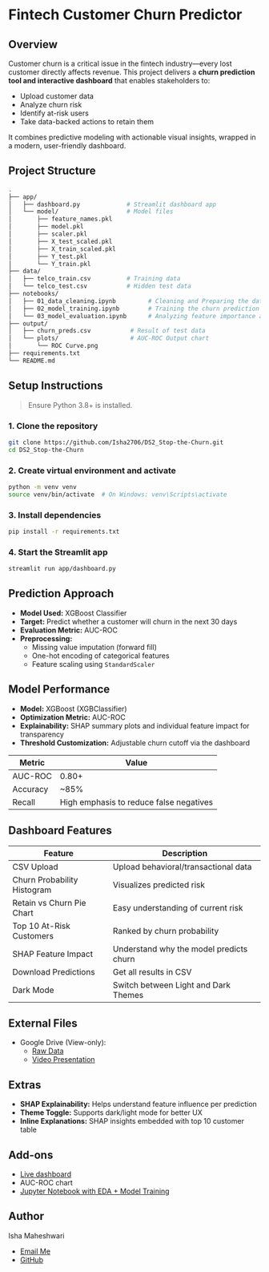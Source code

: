 # Fintech Customer Churn Predictor

## Overview

Customer churn is a critical issue in the fintech industry—every lost customer directly affects revenue. This project delivers a **churn prediction tool and interactive dashboard** that enables stakeholders to:

- Upload customer data
- Analyze churn risk
- Identify at-risk users
- Take data-backed actions to retain them

It combines predictive modeling with actionable visual insights, wrapped in a modern, user-friendly dashboard.

## Project Structure

```bash
.
├── app/
│   ├── dashboard.py             # Streamlit dashboard app
│   └── model/                   # Model files
│       ├── feature_names.pkl
│       ├── model.pkl
│       ├── scaler.pkl
│       ├── X_test_scaled.pkl
│       ├── X_train_scaled.pkl
│       ├── Y_test.pkl
│       └── Y_train.pkl
├── data/
│   ├── telco_train.csv          # Training data
│   └── telco_test.csv           # Hidden test data
├── notebooks/
│   ├── 01_data_cleaning.ipynb         # Cleaning and Preparing the data
│   ├── 02_model_training.ipynb        # Training the churn prediction model
│   └── 03_model_evaluation.ipynb      # Analyzing feature importance and using SHAP
├── output/
│   ├── churn_preds.csv           # Result of test data
│   └── plots/                    # AUC-ROC Output chart
│       └── ROC Curve.png
├── requirements.txt
└── README.md
```

## Setup Instructions

> Ensure Python 3.8+ is installed.

### 1. Clone the repository
```bash
git clone https://github.com/Isha2706/DS2_Stop-the-Churn.git
cd DS2_Stop-the-Churn
```

### 2. Create virtual environment and activate
```bash
python -m venv venv
source venv/bin/activate  # On Windows: venv\Scripts\activate
```

### 3. Install dependencies
```bash
pip install -r requirements.txt
```

### 4. Start the Streamlit app
```bash
streamlit run app/dashboard.py
```

## Prediction Approach

- **Model Used:** XGBoost Classifier
- **Target:** Predict whether a customer will churn in the next 30 days
- **Evaluation Metric:** AUC-ROC
- **Preprocessing:**
  - Missing value imputation (forward fill)
  - One-hot encoding of categorical features
  - Feature scaling using `StandardScaler`
 
## Model Performance

- **Model:** XGBoost (XGBClassifier)
- **Optimization Metric:** AUC-ROC
- **Explainability:** SHAP summary plots and individual feature impact for transparency
- **Threshold Customization:** Adjustable churn cutoff via the dashboard

| Metric   | Value                                   |
| -------- | --------------------------------------- |
| AUC-ROC  | 0.80+                                   |
| Accuracy | \~85%                                   |
| Recall   | High emphasis to reduce false negatives |

## Dashboard Features

| Feature                     | Description                             |
| --------------------------- | --------------------------------------- |
| CSV Upload                  | Upload behavioral/transactional data    |
| Churn Probability Histogram | Visualizes predicted risk               |
| Retain vs Churn Pie Chart   | Easy understanding of current risk      |
| Top 10 At-Risk Customers    | Ranked by churn probability             |
| SHAP Feature Impact         | Understand why the model predicts churn |
| Download Predictions        | Get all results in CSV                  |
| Dark Mode                   | Switch between Light and Dark Themes    |

## External Files

- Google Drive (View-only):
  - [Raw Data](https://drive.google.com/drive/folders/14tvik6DvLQu6DvZyzO9YvvUJMDB9jdtp?usp=sharing)
  - [Video Presentation](link)

## Extras

- **SHAP Explainability:** Helps understand feature influence per prediction
- **Theme Toggle:** Supports dark/light mode for better UX
- **Inline Explanations:** SHAP insights embedded with top 10 customer table

## Add-ons

- [Live dashboard](https://ds2stop-the-churn-atsqmpwtfahrwjsufa7njo.streamlit.app/)
- AUC-ROC chart
- [Jupyter Notebook with EDA + Model Training](https://github.com/Isha2706/DS2_Stop-the-Churn/tree/main/notebooks)

## Author

Isha Maheshwari
- [Email Me](mailto:ishamaheshwari2003@gmail.com)
- [GitHub](https://github.com/Isha2706/)
